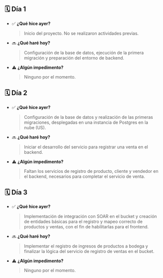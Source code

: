 ## 🗓️ Día 1
- ✅ **¿Qué hice ayer?**  
  > Inicio del proyecto. No se realizaron actividades previas.

- 🔜 **¿Qué haré hoy?**  
  > Configuración de la base de datos, ejecución de la primera migración y preparación del entorno de backend.

- ⚠️ **¿Algún impedimento?**  
  > Ninguno por el momento.


## 🗓️ Día 2
- ✅ **¿Qué hice ayer?**  
  > Configuración de la base de datos y realización de las primeras migraciones, desplegadas en una instancia de Postgres en la nube (US).

- 🔜 **¿Qué haré hoy?**  
  > Iniciar el desarrollo del servicio para registrar una venta en el backend.

- ⚠️ **¿Algún impedimento?**  
  > Faltan los servicios de registro de producto, cliente y vendedor en el backend, necesarios para completar el servicio de venta.


## 🗓️ Día 3
- ✅ **¿Qué hice ayer?**  
  > Implementación de integración con SOAR en el bucket y creación de entidades básicas para el registro y mapeo correcto de productos y ventas, con el fin de habilitarlas para el frontend.

- 🔜 **¿Qué haré hoy?**  
  > Implementar el registro de ingresos de productos a bodega y finalizar la lógica del servicio de registro de ventas en el bucket.

- ⚠️ **¿Algún impedimento?**  
  > Ninguno por el momento.
